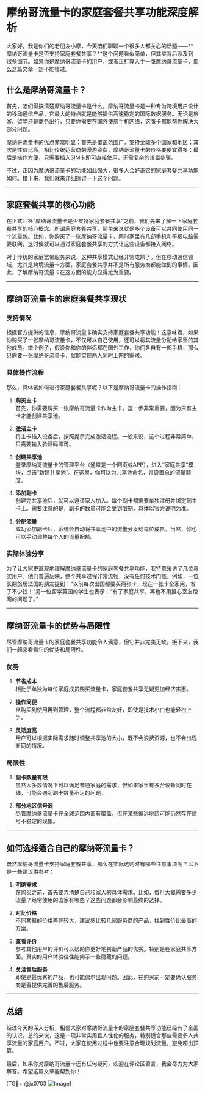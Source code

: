 # 摩纳哥流量卡的家庭套餐共享功能深度解析

大家好，我是你们的老朋友小摩，今天咱们聊聊一个很多人都关心的话题——**摩纳哥流量卡是否支持家庭套餐共享？**这个问题看似简单，但其实背后涉及到很多细节。如果你是摩纳哥流量卡的用户，或者正打算入手一张摩纳哥流量卡，那么这篇文章一定不能错过。

## 什么是摩纳哥流量卡？

首先，咱们得搞清楚摩纳哥流量卡是什么。摩纳哥流量卡是一种专为跨境用户设计的移动通信产品，它最大的特点就是能够提供高速稳定的国际数据服务。无论是旅游、留学还是商务出行，只要你需要在国外使用手机网络，这张卡都能帮你解决大部分问题。

摩纳哥流量卡的优点非常明显：首先是覆盖范围广，支持全球多个国家和地区；其次是性价比高，相比传统运营商的漫游资费，摩纳哥流量卡的价格要便宜得多；最后是操作方便，只需要插入SIM卡即可直接使用，无需复杂的设置步骤。

不过，正因为摩纳哥流量卡的功能如此强大，很多人会好奇它的家庭套餐共享功能如何。接下来，我们就来详细探讨一下这个问题。

---

## 家庭套餐共享的核心功能

在正式回答“摩纳哥流量卡是否支持家庭套餐共享”之前，我们先来了解一下家庭套餐共享的核心概念。所谓家庭套餐共享，简单来说就是多个设备可以共同使用同一个流量包。比如，你购买了一张摩纳哥流量卡，同时家里有几部手机和平板电脑需要联网，这时候就可以通过家庭套餐共享的方式让这些设备都接入网络。

对于传统的家庭宽带服务来说，这种共享模式已经非常成熟了。但在移动通信领域，尤其是跨境流量卡方面，家庭套餐共享并不是所有服务商都能做到的事情。因此，了解摩纳哥流量卡在这方面的能力显得尤为重要。

---

## 摩纳哥流量卡的家庭套餐共享现状

### 支持情况

根据官方提供的信息，摩纳哥流量卡确实支持家庭套餐共享功能！这意味着，如果你购买了一张摩纳哥流量卡，不仅可以自己使用，还可以将其流量分配给家里的其他成员。举个例子，假设你和你的伴侣都在国外工作，你们各自有一部手机，那么只需要一张摩纳哥流量卡，就能实现两人同时上网的需求。

### 具体操作流程

那么，具体该如何进行家庭套餐共享呢？以下是摩纳哥流量卡的操作指南：

1. **购买主卡**  
   首先，你需要购买一张摩纳哥流量卡作为主卡。这一步非常重要，因为只有主卡才能创建共享池。

2. **激活主卡**  
   将主卡插入设备后，按照提示完成激活流程。一般来说，这个过程非常简单，只需要输入验证码即可。

3. **创建共享池**  
   登录摩纳哥流量卡的管理平台（通常是一个网页或APP），进入“家庭共享”模块，点击“新建共享池”。在这里，你可以为共享池命名，并设置总的流量额度。

4. **添加副卡**  
   创建完共享池后，就可以邀请家人加入。每个副卡都需要单独注册并绑定到主卡上。需要注意的是，副卡的数量可能会受到限制，具体以官方说明为准。

5. **分配流量**  
   成功添加副卡后，系统会自动将共享池中的流量分发给每位成员。当然，你也可以手动调整每个人的流量配额。

### 实际体验分享

为了让大家更直观地理解摩纳哥流量卡的家庭套餐共享功能，我特意采访了几位真实用户。他们普遍反映，整个共享过程非常流畅，没有任何技术门槛。例如，一位长期旅居法国的朋友提到：“以前每次出国都要买两张卡，现在一张卡全家用，省了不少钱！”另一位留学英国的学生也表示：“有了家庭共享，再也不用担心室友蹭网的问题了。”

---

## 摩纳哥流量卡的优势与局限性

尽管摩纳哥流量卡的家庭套餐共享功能令人满意，但它并非完美无缺。接下来，我们一起来看看它的优势和局限性。

### 优势

1. **节省成本**  
   相比于单独为每位家庭成员购买流量卡，家庭套餐共享无疑更加经济实惠。

2. **操作简便**  
   从购买到使用再到管理，整个流程都非常友好，即使是技术小白也能轻松上手。

3. **灵活度高**  
   用户可以根据实际需求随时调整共享池的大小，既不会浪费资源，也不会出现断网的情况。

### 局限性

1. **副卡数量有限**  
   虽然大多数情况下可以满足普通家庭的需求，但如果家里有多台设备同时在线，可能会遇到副卡数量不足的问题。

2. **部分地区信号弱**  
   尽管摩纳哥流量卡在全球范围内都有覆盖，但在某些偏远地区可能仍然存在信号不稳定的现象。

---

## 如何选择适合自己的摩纳哥流量卡？

既然摩纳哥流量卡支持家庭套餐共享，那么在实际选购时有哪些注意事项呢？以下是一些建议供参考：

1. **明确需求**  
   在购买之前，首先要弄清楚自己和家人的具体需求。比如，每月大概需要多少流量？经常使用的国家有哪些？这些问题都会影响最终的选择。

2. **对比价格**  
   不同套餐的价格差异较大，建议多比较几家服务商的产品，找到性价比最高的方案。

3. **查看评价**  
   参考其他用户的评价可以帮助你更好地判断产品的优劣。特别是在家庭共享方面，真实的用户体验往往能揭示一些隐藏的问题。

4. **关注售后服务**  
   即使是最优秀的产品，也可能偶尔出现问题。因此，在购买前一定要确认服务商是否提供完善的售后服务。

---

## 总结

经过今天的深入分析，相信大家对摩纳哥流量卡的家庭套餐共享功能已经有了全面的认识。总的来说，这是一项非常实用且人性化的服务，特别适合那些需要多人共享流量的家庭用户。不过，大家在使用过程中也要注意合理规划流量，避免超出预算。

最后，如果你对摩纳哥流量卡还有任何疑问，欢迎在评论区留言，我会尽力为大家解答。希望这篇文章能帮到你！

[TG💪+ @jx0703 ![Image](https://github.com/user-attachments/assets/dbca1d08-cadb-493c-b0ec-ad6f7a83f270)]